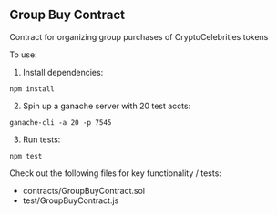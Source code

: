 ## Group Buy Contract

Contract for organizing group purchases of CryptoCelebrities tokens

To use:
1. Install dependencies:
```
npm install
```
2. Spin up a ganache server with 20 test accts:
```
ganache-cli -a 20 -p 7545
```
3. Run tests:
```
npm test
```

Check out the following files for key functionality / tests:
- contracts/GroupBuyContract.sol
- test/GroupBuyContract.js
